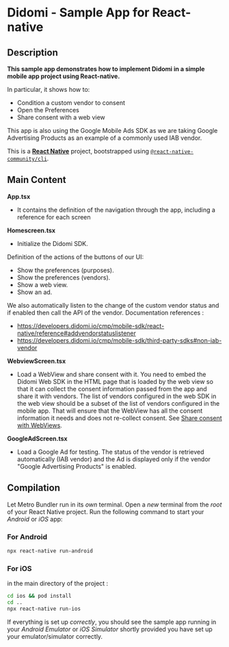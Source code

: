 #  Didomi - Sample App for React-native

## Description

**This sample app demonstrates how to implement Didomi in a simple mobile app project using React-native.**

In particular, it shows how to:
* Condition a custom vendor to consent
* Open the Preferences
* Share consent with a web view

This app is also using the Google Mobile Ads SDK as we are taking Google Advertising Products as an example of a commonly used IAB vendor.

This is a [**React Native**](https://reactnative.dev) project, bootstrapped using [`@react-native-community/cli`](https://github.com/react-native-community/cli).

## Main Content

**App.tsx**

* It contains the definition of the navigation through the app, including a reference for each screen

**Homescreen.tsx**

* Initialize the Didomi SDK.
  
Definition of the actions of the buttons of our UI:
* Show the preferences (purposes).
* Show the preferences (vendors).
* Show a web view.
* Show an ad.

We also automatically listen to the change of the custom vendor status and if enabled then call the API of the vendor.
Documentation references :
* https://developers.didomi.io/cmp/mobile-sdk/react-native/reference#addvendorstatuslistener
* https://developers.didomi.io/cmp/mobile-sdk/third-party-sdks#non-iab-vendor

**WebviewScreen.tsx**

* Load a WebView and share consent with it. You need to embed the Didomi Web SDK in the HTML page that is loaded by the web view so that it can collect the consent information passed from the app and share it with vendors. The list of vendors configured in the web SDK in the web view should be a subset of the list of vendors configured in the mobile app. That will ensure that the WebView has all the consent information it needs and does not re-collect consent. See [Share consent with WebViews](https://developers.didomi.io/cmp/mobile-sdk/share-consent-with-webviews).

**GoogleAdScreen.tsx**

* Load a Google Ad for testing. The status of the vendor is retrieved automatically (IAB vendor) and the Ad is displayed only if the vendor "Google Advertising Products" is enabled.

## Compilation

Let Metro Bundler run in its _own_ terminal. Open a _new_ terminal from the _root_ of your React Native project. Run the following command to start your _Android_ or _iOS_ app:

### For Android

```bash
npx react-native run-android
```

### For iOS
in the main directory of the project :

```bash
cd ios && pod install
cd ..
npx react-native run-ios
```

If everything is set up _correctly_, you should see the sample app running in your _Android Emulator_ or _iOS Simulator_ shortly provided you have set up your emulator/simulator correctly.